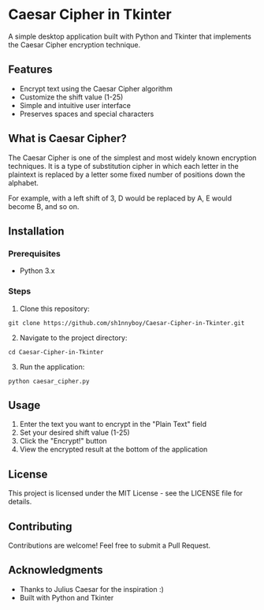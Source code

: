 # Caesar Cipher in Tkinter

A simple desktop application built with Python and Tkinter that implements the Caesar Cipher encryption technique.

## Features

- Encrypt text using the Caesar Cipher algorithm
- Customize the shift value (1-25)
- Simple and intuitive user interface
- Preserves spaces and special characters

## What is Caesar Cipher?

The Caesar Cipher is one of the simplest and most widely known encryption techniques. It is a type of substitution cipher in which each letter in the plaintext is replaced by a letter some fixed number of positions down the alphabet.

For example, with a left shift of 3, D would be replaced by A, E would become B, and so on.

## Installation

### Prerequisites
- Python 3.x

### Steps
1. Clone this repository:
```
git clone https://github.com/sh1nnyboy/Caesar-Cipher-in-Tkinter.git
```

2. Navigate to the project directory:
```
cd Caesar-Cipher-in-Tkinter
```

3. Run the application:
```
python caesar_cipher.py
```

## Usage

1. Enter the text you want to encrypt in the "Plain Text" field
2. Set your desired shift value (1-25)
3. Click the "Encrypt!" button
4. View the encrypted result at the bottom of the application

## License

This project is licensed under the MIT License - see the LICENSE file for details.

## Contributing

Contributions are welcome! Feel free to submit a Pull Request.

## Acknowledgments

- Thanks to Julius Caesar for the inspiration :)
- Built with Python and Tkinter